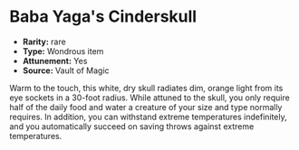 
# Baba Yaga's Cinderskull

* **Rarity:** rare
* **Type:** Wondrous item
* **Attunement:** Yes
* **Source:** Vault of Magic


Warm to the touch, this white, dry skull radiates dim, orange light from its eye sockets in a 30-foot radius. While attuned to the skull, you only require half of the daily food and water a creature of your size and type normally requires. In addition, you can withstand extreme temperatures indefinitely, and you automatically succeed on saving throws against extreme temperatures.
